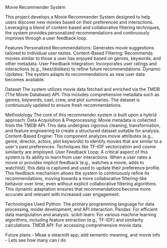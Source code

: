Movie Recommender System

This project develops a Movie Recommender System designed to help users discover new movies based on their preferences and interactions. Leveraging a blend of content-based and collaborative filtering techniques, the system provides personalized recommendations and continuously improves through a user feedback loop.

Features
Personalized Recommendations: Generates movie suggestions tailored to individual user tastes.
Content-Based Filtering: Recommends movies similar to those a user has enjoyed based on genres, keywords, and other metadata.
User Feedback Integration: Incorporates user ratings and interactions (e.g., likes/dislikes) to refine future recommendations.
Dynamic Updates: The system adapts its recommendations as new user data becomes available.

Dataset
The system utilizes movie data fetched and enriched via the TMDB (The Movie Database) API. This includes comprehensive metadata such as genres, keywords, cast, crew, and plot summaries. The dataset is continuously updated to ensure fresh recommendations.

Methodology
The core of this recommender system is built upon a hybrid approach:
Data Acquisition & Preprocessing: Movie metadata is collected from the TMDB API. This data undergoes rigorous cleaning, transformation, and feature engineering to create a structured dataset suitable for analysis.
Content-Based Engine: This component analyzes movie attributes (e.g., genre, director, actors, plot keywords) to identify movies that are similar to a user's past preferences. Techniques like TF-IDF vectorization and cosine similarity are employed.
User Feedback Loop: A critical aspect of this system is its ability to learn from user interactions. When a user rates a movie or provides implicit feedback (e.g., watches a movie, adds to watchlist), this data is captured and used to update their preference profile. This feedback mechanism allows the system to continuously refine its recommendations, moving towards a more collaborative filtering-like behavior over time, even without explicit collaborative filtering algorithms. This dynamic adaptation ensures that recommendations become more accurate and relevant with increased user engagement.

Technologies Used
Python: The primary programming language for data processing, model development, and API interaction.
Pandas: For efficient data manipulation and analysis.
scikit-learn: For various machine learning algorithms, including feature extraction (e.g., TF-IDF) and similarity calculations.
TMDB API: For accessing comprehensive movie data.


Future plans - Mkae a stearmlit app, add sementic meaning, and movie info - Lets see how many can I do
